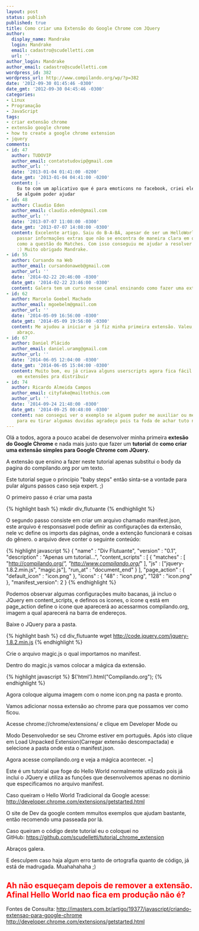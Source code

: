 ```yaml
---
layout: post
status: publish
published: true
title: Como criar uma Extensão do Google Chrome com JQuery
author:
  display_name: Mandrake
  login: Mandrake
  email: cadastro@scudelletti.com
  url: ''
author_login: Mandrake
author_email: cadastro@scudelletti.com
wordpress_id: 382
wordpress_url: http://www.compilando.org/wp/?p=382
date: '2012-09-30 01:45:46 -0300'
date_gmt: '2012-09-30 04:45:46 -0300'
categories:
- Linux
- Programação
- JavaScript
tags:
- criar extensão chrome
- extensão google chrome
- how to create a google chrome extension
- jquery
comments:
- id: 47
  author: TUDOVIP
  author_email: contatotudovip@gmail.com
  author_url: ''
  date: '2013-01-04 01:41:00 -0200'
  date_gmt: '2013-01-04 04:41:00 -0200'
  content: |-
    Eu to com um aplicativo que é para emoticons no facebook, criei ele, mas quando vou colocar na Web Store não consigo, o arquivo é .js
    Se alguém poder ajudar
- id: 48
  author: Claudio Eden
  author_email: claudio.eden@gmail.com
  author_url: ''
  date: '2013-07-07 11:08:00 -0300'
  date_gmt: '2013-07-07 14:08:00 -0300'
  content: Excelente artigo. Saiu do B-A-BÁ, apesar de ser um HelloWorld, você conseguiu
    passar informações extras que não se encontra de maneira clara em outros tutoriais,
    como a questão do Matches. Com isso conseguiu me ajudar a resolver uma "pendengazinha"
    :) Muito obrigado Mandrake.
- id: 55
  author: Cursando na Web
  author_email: cursandonaweb@gmail.com
  author_url: ''
  date: '2014-02-22 20:46:00 -0300'
  date_gmt: '2014-02-22 23:46:00 -0300'
  content: Galera tem um curso nesse canal ensinando como fazer uma extensão. http://www.youtube.com/channel/UCTy-DOwZ8_W-19vfoj8b_MA
- id: 62
  author: Marcelo Goebel Machado
  author_email: mgoebelm@gmail.com
  author_url: ''
  date: '2014-05-09 16:56:00 -0300'
  date_gmt: '2014-05-09 19:56:00 -0300'
  content: Me ajudou a iniciar e já fiz minha primeira extensão. Valeu, um grande
    abraço.
- id: 67
  author: Daniel Plácido
  author_email: daniel.uramg@gmail.com
  author_url: ''
  date: '2014-06-05 12:04:00 -0300'
  date_gmt: '2014-06-05 15:04:00 -0300'
  content: Muito bom, eu já criava alguns userscripts agora fica fácil transforma-los
    em extensões pra distribuir
- id: 74
  author: Ricardo Almeida Campos
  author_email: cityfake@mailtothis.com
  author_url: ''
  date: '2014-09-24 21:48:00 -0300'
  date_gmt: '2014-09-25 00:48:00 -0300'
  content: nao consegui ver o exemplo se alguem puder me auxiliar ou me add no skype
    para eu tirar algumas duvidas agradeço pois ta foda de achar tuto na net em PT
---
```

Olá a todos, agora a pouco acabei de desenvolver minha primeira **extesão do Google Chrome** e nada mais justo que fazer um **tutorial** de **como criar uma extensão simples para Google Chrome com JQuery.**

A extensão que ensino a fazer neste tutorial apenas substitui o body da pagina do compilando.org por um texto.

Este tutorial segue o princípio "baby steps" então sinta-se a vontade para pular alguns passos caso seja expert. ;)

O primeiro passo é criar uma pasta

{% highlight bash %}
mkdir div_flutuante
{% endhighlight %}

O segundo passo consiste em criar um arquivo chamado manifest.json, este arquivo é responsasvel pode definir as configurações da extensão, nele vc define os imports das páginas, onde a extenção funcionará e coisas do gênero.
o arquivo deve conter o seguinte conteúdo:

{% highlight javascript %}
{
  "name" : "Div Flutuante",
  "version" : "0.1",
  "description" : "Apenas um tutorial...",
  "content_scripts" : [
    {
      "matches" : [
        "http://compilando.org/*",
        "http://www.compilando.org/*"
      ],
      "js" : ["jquery-1.8.2.min.js", "magic.js"],
      "run_at" : "document_end"
    }
  ],
  "page_action" : {
    "default_icon" : "icon.png"
  },
  "icons" : {
    "48" : "icon.png",
    "128" : "icon.png"
  },
  "manifest_version": 2
}
{% endhighlight %}

Podemos observar algumas configurações muito bacanas, já incluo o JQuery em content_scripts, e definos os icones, o ícone q está em page_action define o icone que aparecerá ao acessarmos compilando.org, imagem a qual aparecerá na barra de endereços.

Baixe o JQuery para a pasta.

{% highlight bash %}
cd div_flutuante
wget http://code.jquery.com/jquery-1.8.2.min.js
{% endhighlight %}

Crie o arquivo magic.js o qual importamos no manifest.

Dentro do magic.js vamos colocar a mágica da extensão.

{% highlight javascript %}
$('html').html("Compilando.org");
{% endhighlight %}

Agora coloque alguma imagem com o nome icon.png na pasta e pronto.

Vamos adicionar nossa extensão ao chrome para que possamos ver como ficou.

Acesse chrome://chrome/extensions/ e clique em Developer Mode ou 

Modo Desenvolvedor se seu Chrome estiver em português. Após isto clique em Load Unpacked Extension(Carregar extensão descompactada) e selecione a pasta onde esta o manifest.json.

Agora acesse compilando.org e veja a mágica acontecer. =]

Este é um tutorial que foge do Hello World normalmente utilizado pois já inclui o JQuery e utiliza as funções que desenvolvemos apenas no dominio que especificamos no arquivo manifest.

Caso queiram o Hello World Tradicional da Google acesse: <a href="http://developer.chrome.com/extensions/getstarted.html">http://developer.chrome.com/extensions/getstarted.html</a>

O site de Dev da google contem mmuitos exemplos que ajudam bastante, então recomendo uma passeada por lá.

Caso queiram o código deste tutorial eu o coloquei no GitHub: <a href="https://github.com/scudelletti/tutorial_chrome_extension">https://github.com/scudelletti/tutorial_chrome_extension</a>

Abraços galera.

E desculpem caso haja algum erro tanto de ortografia quanto de código, já está de madrugada. Muahahahaha ;)
<h2><span style="color: #ff0000;">Ah não esqueçam depois de remover a extensão. Afinal Hello World nao fica em produção não é?</span></h2>
Fontes de Consulta:
<a href="http://imasters.com.br/artigo/19377/javascript/criando-extensao-para-google-chrome"> http://imasters.com.br/artigo/19377/javascript/criando-extensao-para-google-chrome</a>
<a href="http://developer.chrome.com/extensions/getstarted.html"> http://developer.chrome.com/extensions/getstarted.html</a>
